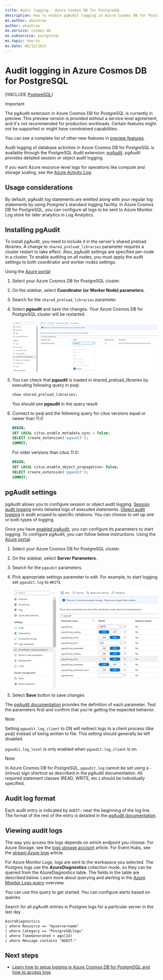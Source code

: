 ```yaml
---
title: Audit logging - Azure Cosmos DB for PostgreSQL
description: How to enable pgAudit logging in Azure Cosmos DB for PostgreSQL.
ms.author: akashrao
author: akashrao
ms.service: cosmos-db
ms.subservice: postgresql
ms.topic: how-to
ms.date: 06/12/2023
---
```


# Audit logging in Azure Cosmos DB for PostgreSQL

[!INCLUDE [PostgreSQL](../includes/appliesto-postgresql.md)]

> [!IMPORTANT]
> The pgAudit extension in Azure Cosmos DB for PostgreSQL is currently in preview. This
> preview version is provided without a service level agreement, and it's not
> recommended for production workloads. Certain features might not be supported
> or might have constrained capabilities.
>
> You can see a complete list of other new features in [preview features](product-updates.md).

Audit logging of database activities in Azure Cosmos DB for PostgreSQL is available through the PostgreSQL Audit extension: [pgAudit](https://www.pgaudit.org/). pgAudit provides detailed session or object audit logging.

If you want Azure resource-level logs for operations like compute and storage scaling, see the [Azure Activity Log](../../azure-monitor/essentials/platform-logs-overview.md).

## Usage considerations
By default, pgAudit log statements are emitted along with your regular log statements by using Postgres's standard logging facility. In Azure Cosmos DB for PostgreSQL, you can configure all logs to be sent to Azure Monitor Log store for later analytics in Log Analytics. 

## Installing pgAudit

To install pgAudit, you need to include it in the server's shared preload libraries. A change to `shared_preload_libraries` parameter requires a cluster restart to take effect. Also, pgAudit settings are specified per-node in a cluster. To enable auditing on all nodes, you must apply the audit settings to both coordinator and worker nodes settings.

Using the [Azure portal](https://portal.azure.com):

 1. Select your Azure Cosmos DB for PostgreSQL cluster.
 1. On the sidebar, select **Coordinator (or Worker Node) parameters**.
 1. Search for the `shared_preload_libraries` parameter.
 1. Select **pgaudit** and save the changes. Your Azure Cosmos DB for PostgreSQL cluster will be restarted.
   
    ![Screenshot of shared preload libraries in Azure portal.](media/howto-enable-pgaudit/shared-preload-libraries.png)

 1. You can check that **pgaudit** is loaded in shared_preload_libraries by executing following query in psql:
      ```SQL
      show shared_preload_libraries;
      ```
      You should see **pgaudit** in the query result. 

 1. Connect to psql and the following query for citus versions equal or newer than 11.0
     ```SQL
     BEGIN; 
     SET LOCAL citus.enable_metadata_sync = false; 
     SELECT create_extension('pgaudit'); 
     COMMIT; 
      ```
    
    For older versions than citus 11.0: 
       ```SQL
     BEGIN; 
     SET LOCAL citus.enable_object_propagation= false; 
     SELECT create_extension('pgaudit'); 
     COMMIT; 
      ```

## pgAudit settings

pgAudit allows you to configure session or object audit logging. [Session audit logging](https://github.com/pgaudit/pgaudit/blob/master/README.md#session-audit-logging) emits detailed logs of executed statements. [Object audit logging](https://github.com/pgaudit/pgaudit/blob/master/README.md#object-audit-logging) is audit scoped to specific relations. You can choose to set up one or both types of logging. 

Once you have [enabled pgAudit](#installing-pgaudit), you can configure its parameters to start logging. 
To configure pgAudit, you can follow below instructions. 
Using the [Azure portal](https://portal.azure.com):

   1. Select your Azure Cosmos DB for PostgreSQL cluster.
   2. On the sidebar, select **Server Parameters**.
   3. Search for the `pgaudit` parameters.
   4. Pick appropriate settings parameter to edit. For example, to start logging set `pgaudit.log` to `WRITE`

      ![Screenshot of audit parameters in Azure portal.](media/howto-enable-pgaudit/audit-parameters.png)

   5. Select **Save** button to save changes

 The [pgAudit documentation](https://github.com/pgaudit/pgaudit/blob/master/README.md#settings) provides the definition of each parameter. Test the parameters first and confirm that you're getting the expected behavior.

> [!NOTE]
> Setting `pgaudit.log_client` to ON will redirect logs to a client process (like psql) instead of being written to file. This setting should generally be left disabled. <br> <br>
> `pgaudit.log_level` is only enabled when `pgaudit.log_client` is on.

> [!NOTE]
> In Azure Cosmos DB for PostgreSQL, `pgaudit.log` cannot be set using a `-` (minus) sign shortcut as described in the pgAudit documentation. All required statement classes (READ, WRITE, etc.) should be individually specified.

## Audit log format
Each audit entry is indicated by `AUDIT:` near the beginning of the log line. The format of the rest of the entry is detailed in the [pgAudit documentation](https://github.com/pgaudit/pgaudit/blob/master/README.md#format).


## Viewing audit logs
The way you access the logs depends on which endpoint you choose. For Azure Storage, see the [logs storage account](../../azure-monitor/essentials/resource-logs.md#send-to-azure-storage) article. For Event Hubs, see the [stream Azure logs](../../azure-monitor/essentials/resource-logs.md#send-to-azure-event-hubs) article.

For Azure Monitor Logs, logs are sent to the workspace you selected. The Postgres logs use the **AzureDiagnostics** collection mode, so they can be queried from the AzureDiagnostics table. The fields in the table are described below. Learn more about querying and alerting in the [Azure Monitor Logs query](../../azure-monitor/logs/log-query-overview.md) overview.

You can use this query to get started. You can configure alerts based on queries.

Search for all pgAudit entries in Postgres logs for a particular server in the last day
```kusto
AzureDiagnostics
| where Resource == "myservername"
| where Category == "PostgreSQLlogs"
| where TimeGenerated > ago(1d) 
| where Message contains "AUDIT:"
```

## Next steps

- [Learn how to setup logging in Azure Cosmos DB for PostgreSQL and how to access logs](howto-logging.md)